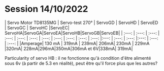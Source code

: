 # Session 14/10/2022




| Servo Motor TD8135MG | Servo-test 270° | ServoGD | ServoHD | ServoED  | ServoGC  | ServoHC |ServoEC| ServoHA|ServoGA|ServoEA|ServoHB|ServoGB|ServoEB|
| :---: | :---: | :---: | :---: | :---: | :---: | :---: | :---: | :---: | :---: |  :---: |:---: | :---: |  :---: |:---: | :---: |  :---: |
|Amperage| 130 mA | 319mA  | 239mA| 206mA| 230mA | 229mA |320mA| 228mA|296mA|350mA|306mA et 6V|338mA| 319mA|




Particularity of servo HB : il ne fonctionne qu'à condition d'être alimenté sous 6v (à partir de 5.3 en réalité), peut être qu'il force plus que les autres?



